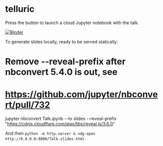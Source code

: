 # telluric

Press the button to launch a cloud Jupyter notebook with the talk.

[![Binder](http://mybinder.org/badge.svg)](http://mybinder.org/v2/gh/Juanlu001/telluric-lightning-talk/master?filepath=Talk.ipynb)

To generate slides locally, ready to be served statically:

  # Remove --reveal-prefix after nbconvert 5.4.0 is out, see
  # https://github.com/jupyter/nbconvert/pull/732
  jupyter nbconvert Talk.ipynb --to slides --reveal-prefix "https://cdnjs.cloudflare.com/ajax/libs/reveal.js/3.6.0"

And then `python -m http.server & xdg-open http://0.0.0.0:8000/Talk.slides.html`.
